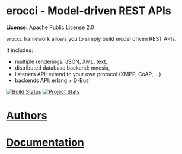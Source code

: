 # erocci - Model-driven REST APIs #

__License:__ Apache Public License 2.0

`erocci` framework allows you to simply build model driven REST APIs.

It includes:
* multiple renderings: JSON, XML, text,
* distributed database backend: mnesia,
* listeners API: extend to your own protocol (XMPP, CoAP, ...)
* backends API: erlang + D-Bus

[![Build Status](https://travis-ci.org/erocci/erocci.svg?branch=master)](https://travis-ci.org/erocci/erocci) [![Project Stats](https://www.openhub.net/p/erocci/widgets/project_thin_badge.gif)](https://www.openhub.net/p/erocci)

# [Authors](https://github.com/erocci/erocci/blob/master/doc/AUTHORS.md)

# [Documentation](https://github.com/erocci/erocci/blob/master/doc/README.md)
